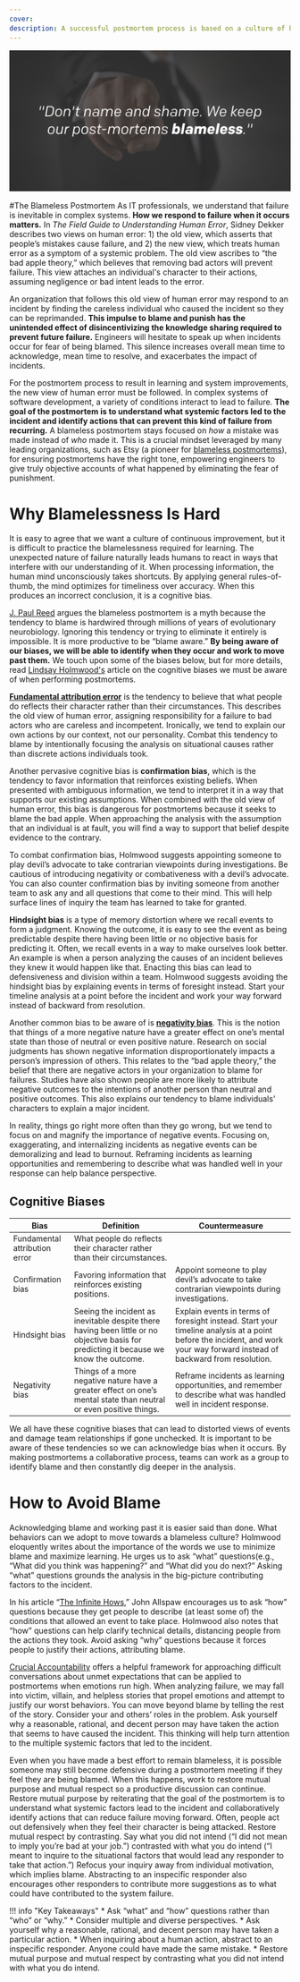 ```yaml
---
cover: 
description: A successful postmortem process is based on a culture of honesty, learning, and accountability. Culture change requires management buy-in, but you can lead culture change no matter your role. This guide describes common challenges faced in building a culture of continuous learning through postmortems and strategies for overcoming these challenges. 
---
```

![Blameless](../assets/img/covers/blameless.png)

#The Blameless Postmortem
As IT professionals, we understand that failure is inevitable in complex systems. **How we respond to failure when it occurs matters.** In *The Field Guide to Understanding Human Error*, Sidney Dekker describes two views on human error: 1) the old view, which asserts that people’s mistakes cause failure, and 2) the new view, which treats human error as a symptom of a systemic problem. The old view ascribes to “the bad apple theory,” which believes that removing bad actors will prevent failure. This view attaches an individual's character to their actions, assuming negligence or bad intent leads to the error. 

An organization that follows this old view of human error may respond to an incident by finding the careless individual who caused the incident so they can be reprimanded. **This impulse to blame and punish has the unintended effect of disincentivizing the knowledge sharing required to prevent future failure.** Engineers will hesitate to speak up when incidents occur for fear of being blamed. This silence increases overall mean time to acknowledge, mean time to resolve, and exacerbates the impact of incidents. 

For the postmortem process to result in learning and system improvements, the new view of human error must be followed. In complex systems of software development, a variety of conditions interact to lead to failure. **The goal of the postmortem is to understand what systemic factors led to the incident and identify actions that can prevent this kind of failure from recurring.** A blameless postmortem stays focused on _how_ a mistake was made instead of _who_ made it. This is a crucial mindset leveraged by many leading organizations, such as Etsy (a pioneer for [blameless postmortems](https://codeascraft.com/2012/05/22/blameless-postmortems/)), for ensuring postmortems have the right tone, empowering engineers to give truly objective accounts of what happened by eliminating the fear of punishment.


# Why Blamelessness Is Hard
It is easy to agree that we want a culture of continuous improvement, but it is difficult to practice the blamelessness required for learning. The unexpected nature of failure naturally leads humans to react in ways that interfere with our understanding of it. When processing information, the human mind unconsciously takes shortcuts. By applying general rules-of-thumb, the mind optimizes for timeliness over accuracy. When this produces an incorrect conclusion, it is a cognitive bias.

[J. Paul Reed](https://techbeacon.com/blameless-postmortems-dont-work-heres-what-does) argues the blameless postmortem is a myth because the tendency to blame is hardwired through millions of years of evolutionary neurobiology. Ignoring this tendency or trying to eliminate it entirely is impossible. It is more productive to be “blame aware.” **By being aware of our biases, we will be able to identify when they occur and work to move past them.** We touch upon some of the biases below, but for more details, read [Lindsay Holmwood's](http://fractio.nl/2015/10/30/blame-language-sharing/) article on the cognitive biases we must be aware of when performing postmortems. 

**[Fundamental attribution error](https://en.wikipedia.org/wiki/Fundamental_attribution_error)** is the tendency to believe that what people do reflects their character rather than their circumstances. This describes the old view of human error, assigning responsibility for a failure to bad actors who are careless and incompetent. Ironically, we tend to explain our own actions by our context, not our personality. Combat this tendency to blame by intentionally focusing the analysis on situational causes rather than discrete actions individuals took.  

Another pervasive cognitive bias is **confirmation bias**, which is the tendency to favor information that reinforces existing beliefs. When presented with ambiguous information, we tend to interpret it in a way that supports our existing assumptions. When combined with the old view of human error, this bias is dangerous for postmortems because it seeks to blame the bad apple. When approaching the analysis with the assumption that an individual is at fault, you will find a way to support that belief despite evidence to the contrary. 

To combat confirmation bias, Holmwood suggests appointing someone to play devil’s advocate to take contrarian viewpoints during investigations. Be cautious of introducing negativity or combativeness with a devil’s advocate. You can also counter confirmation bias by inviting someone from another team to ask any and all questions that come to their mind. This will help surface lines of inquiry the team has learned to take for granted. 

**Hindsight bias** is a type of memory distortion where we recall events to form a judgment. Knowing the outcome, it is easy to see the event as being predictable despite there having been little or no objective basis for predicting it. Often, we recall events in a way to make ourselves look better. An example is when a person analyzing the causes of an incident believes they knew it would happen like that. Enacting this bias can lead to defensiveness and division within a team. Holmwood suggests avoiding the hindsight bias by explaining events in terms of foresight instead. Start your timeline analysis at a point before the incident and work your way forward instead of backward from resolution. 

Another common bias to be aware of is **[negativity bias](https://en.wikipedia.org/wiki/Negativity_bias)**. This is the notion that things of a more negative nature have a greater effect on one’s mental state than those of neutral or even positive nature. Research on social judgments has shown negative information disproportionately impacts a person’s impression of others. This relates to the “bad apple theory,” the belief that there are negative actors in your organization to blame for failures. Studies have also shown people are more likely to attribute negative outcomes to the intentions of another person than neutral and positive outcomes. This also explains our tendency to blame individuals’ characters to explain a major incident. 

In reality, things go right more often than they go wrong, but we tend to focus on and magnify the importance of negative events. Focusing on, exaggerating, and internalizing incidents as negative events can be demoralizing and lead to burnout. Reframing incidents as learning opportunities and remembering to describe what was handled well in your response can help balance perspective. 

## Cognitive Biases

| Bias | Definition | Countermeasure |
|---|---|---|
| Fundamental attribution error | What people do reflects their character rather than their circumstances. |   |Intentionally focus the analysis on situational causes rather than discrete actions individuals took. |
| Confirmation bias | Favoring information that reinforces existing positions. | Appoint someone to play devil’s advocate to take contrarian viewpoints during investigations. |
| Hindsight bias | Seeing the incident as inevitable despite there having been little or no objective basis for predicting it because we know the outcome. | Explain events in terms of foresight instead. Start your timeline analysis at a point before the incident, and work your way forward instead of backward from resolution. |
| Negativity bias | Things of a more negative nature have a greater effect on one’s mental state than neutral or even positive things. | Reframe incidents as learning opportunities, and remember to describe what was handled well in incident response. |

We all have these cognitive biases that can lead to distorted views of events and damage team relationships if gone unchecked. It is important to be aware of these tendencies so we can acknowledge bias when it occurs. By making postmortems a collaborative process, teams can work as a group to identify blame and then constantly dig deeper in the analysis.  


# How to Avoid Blame
Acknowledging blame and working past it is easier said than done. What behaviors can we adopt to move towards a blameless culture? Holmwood eloquently writes about the importance of the words we use to minimize blame and maximize learning. He urges us to ask “what” questions(e.g., “What did you think was happening?” and “What did you do next?” Asking “what” questions grounds the analysis in the big-picture contributing factors to the incident.  

In his article “[The Infinite Hows](https://www.oreilly.com/ideas/the-infinite-hows),” John Allspaw encourages us to ask “how” questions because they get people to describe (at least some of) the conditions that allowed an event to take place. Holmwood also notes that “how” questions can help clarify technical details, distancing people from the actions they took. Avoid asking “why” questions because it forces people to justify their actions, attributing blame.

[Crucial Accountability](https://www.vitalsmarts.com/crucial-accountability-training/)  offers a helpful framework for approaching difficult conversations about unmet expectations that can be applied to postmortems when emotions run high. When analyzing failure, we may fall into victim, villain, and helpless stories that propel emotions and attempt to justify our worst behaviors. You can move beyond blame by telling the rest of the story. Consider your and others’ roles in the problem. Ask yourself why a reasonable, rational, and decent person may have taken the action that seems to have caused the incident. This thinking will help turn attention to the multiple systemic factors that led to the incident. 

Even when you have made a best effort to remain blameless, it is possible someone may still become defensive during a postmortem meeting if they feel they are being blamed. When this happens, work to restore mutual purpose and mutual respect so a productive discussion can continue. Restore mutual purpose by reiterating that the goal of the postmortem is to understand what systemic factors lead to the incident and collaboratively identify actions that can reduce failure moving forward. Often, people act out defensively when they feel their character is being attacked. Restore mutual respect by contrasting. Say what you did not intend (“I did not mean to imply you’re bad at your job.”) contrasted with what you do intend (“I meant to inquire to the situational factors that would lead any responder to take that action.”) Refocus your inquiry away from individual motivation, which implies blame. Abstracting to an inspecific responder also encourages other responders to contribute more suggestions as to what could have contributed to the system failure. 

!!! info "Key Takeaways"
    * Ask “what” and “how” questions rather than “who” or “why.”
    * Consider multiple and diverse perspectives.
    * Ask yourself why a reasonable, rational, and decent person may have taken a particular action.
    * When inquiring about a human action, abstract to an inspecific responder. Anyone could have made the same mistake. 
    * Restore mutual purpose and mutual respect by contrasting what you did not intend with what you do intend.


